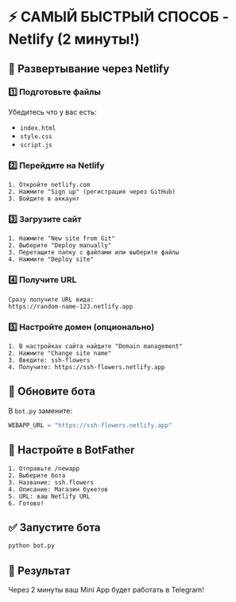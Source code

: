 # ⚡ САМЫЙ БЫСТРЫЙ СПОСОБ - Netlify (2 минуты!)

## 🚀 Развертывание через Netlify

### 1️⃣ Подготовьте файлы
Убедитесь что у вас есть:
- `index.html`
- `style.css` 
- `script.js`

### 2️⃣ Перейдите на Netlify
```
1. Откройте netlify.com
2. Нажмите "Sign up" (регистрация через GitHub)
3. Войдите в аккаунт
```

### 3️⃣ Загрузите сайт
```
1. Нажмите "New site from Git"
2. Выберите "Deploy manually"
3. Перетащите папку с файлами или выберите файлы
4. Нажмите "Deploy site"
```

### 4️⃣ Получите URL
```
Сразу получите URL вида:
https://random-name-123.netlify.app
```

### 5️⃣ Настройте домен (опционально)
```
1. В настройках сайта найдите "Domain management"
2. Нажмите "Change site name"
3. Введите: ssh-flowers
4. Получите: https://ssh-flowers.netlify.app
```

## 🔧 Обновите бота

В `bot.py` замените:
```python
WEBAPP_URL = "https://ssh-flowers.netlify.app"
```

## 📱 Настройте в BotFather

```
1. Отправьте /newapp
2. Выберите бота
3. Название: ssh.flowers
4. Описание: Магазин букетов
5. URL: ваш Netlify URL
6. Готово!
```

## ✅ Запустите бота

```bash
python bot.py
```

## 🎯 Результат

Через 2 минуты ваш Mini App будет работать в Telegram!
